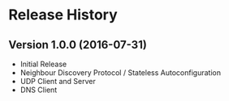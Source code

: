 Release History
===============

Version 1.0.0 (2016-07-31)
--------------------------

- Initial Release
- Neighbour Discovery Protocol / Stateless Autoconfiguration
- UDP Client and Server
- DNS Client

